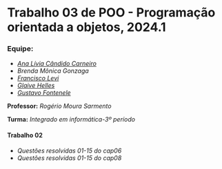 # Trabalho 03 de POO - Programação orientada a objetos, 2024.1

### Equipe:
*    [*Ana Lívia Cândido Carneiro*](https://github.com/hellgby)
* *Brenda Mônica Gonzaga*
* [*Francisco Levi*](https://github.com/spyvanilla)
* [*Glaive Helles*](https://github.com/glaivehBR)
* [*Gustavo Fontenele*](https://github.com/fontenelegustavo)

**Professor:** *Rogério Moura Sarmento*

**Turma:** *Integrado em informática-3º período*

#### Trabalho 02
* *Questões resolvidas 01-15 do cap06*
* *Questões resolvidas 01-15 do cap08*


